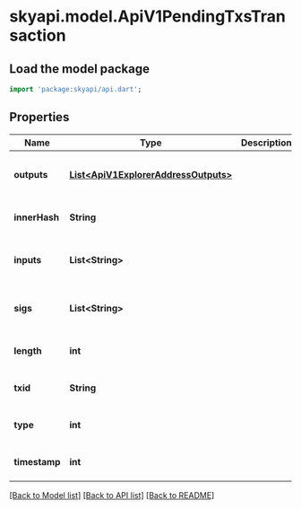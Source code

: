 # skyapi.model.ApiV1PendingTxsTransaction

## Load the model package
```dart
import 'package:skyapi/api.dart';
```

## Properties
Name | Type | Description | Notes
------------ | ------------- | ------------- | -------------
**outputs** | [**List&lt;ApiV1ExplorerAddressOutputs&gt;**](ApiV1ExplorerAddressOutputs.md) |  | [optional] [default to const []]
**innerHash** | **String** |  | [optional] [default to null]
**inputs** | **List&lt;String&gt;** |  | [optional] [default to const []]
**sigs** | **List&lt;String&gt;** |  | [optional] [default to const []]
**length** | **int** |  | [optional] [default to null]
**txid** | **String** |  | [optional] [default to null]
**type** | **int** |  | [optional] [default to null]
**timestamp** | **int** |  | [optional] [default to null]

[[Back to Model list]](../README.md#documentation-for-models) [[Back to API list]](../README.md#documentation-for-api-endpoints) [[Back to README]](../README.md)


